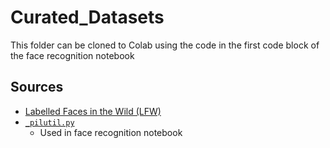# Curated_Datasets

This folder can be cloned to Colab using the code in the first code block of the face recognition notebook

## Sources

- [Labelled Faces in the Wild (LFW)](http://vis-www.cs.umass.edu/lfw/#download)
- [`_pilutil.py`](https://github.com/scikit-learn/scikit-learn/blob/95119c13a/sklearn/datasets/_lfw.py)
  - Used in face recognition notebook
